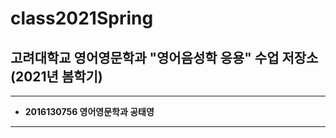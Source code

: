 # **class2021Spring**
## 고려대학교 영어영문학과 "영어음성학 응용" 수업 저장소 (2021년 봄학기)
***
- **2016130756 영어영문학과 공태영**
---
